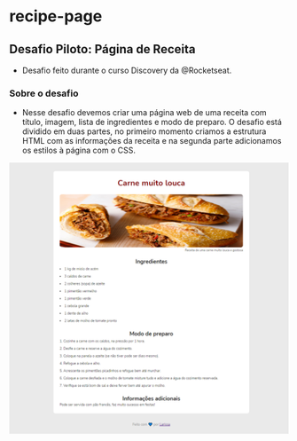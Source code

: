 # recipe-page
## Desafio Piloto: Página de Receita

- Desafio feito durante o curso Discovery da @Rocketseat.

### Sobre o desafio
- Nesse desafio devemos criar uma página web de uma receita com título, imagem, lista de ingredientes e modo de preparo. O desafio está dividido em duas partes, no primeiro momento criamos a estrutura HTML com as informações da receita e na segunda parte adicionamos os estilos à página com o CSS.

<center>

![imagem do desafio](./img-challenge.PNG)

</center>

